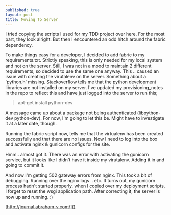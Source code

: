 ```yaml
---
published: true
layout: post
title: Moving To Server
---
```



I tried copying the scripts I used for my TDD project over here. For the most part, they look alright. But then I encountered an odd hitch around the fabric dependency. 

To make things easy for a developer, I decided to add fabric to my requirements.txt. Strictly speaking, this is only needed for my local system and not on the server. Still, I was not in a mood to maintain 2 different requirements, so decided to use the same one anyway. This .. caused an issue with creating the virutalenv on the server. Something about a 'python.h' missing. Stackoverflow tells me that the python development libraries are not installed on my server. I've updated my provisioning_notes in the repo to reflect this and have just logged into the server to run this;

> apt-get install python-dev

A message came up about a package not being authenticated (libpython-dev python-dev). For now, I'm going to let this be. Might have to investigate it at a later date, though. 

Running the fabric script now, tells me that the virtualenv has been created successfully and that there are no issues. Now I need to log into the box and activate nginx & gunicorn configs for the site.

Hmm.. almost got it. There was an error with activating the gunicorn service, but it looks like I didn't have it inside my virutalenv. Adding it in and going to commit it. 

And now I'm getting 502 gateway errors from nginx. This took a bit of debugging. Running over the nginx logs .. etc. It turns out, my gunicorn process hadn't started properly. when I copied over my deployment scripts, I forget to reset the wsgi application path. After correcting it, the server is now up and running. :)

[http://journal.abraham-v.com/]()
